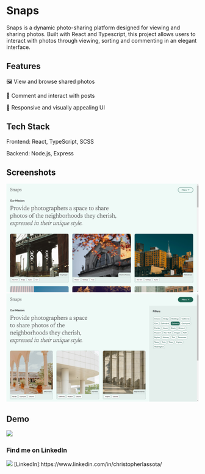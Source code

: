 # Snaps

Snaps is a dynamic photo-sharing platform designed for viewing and sharing photos. Built with React and Typescript, this project allows users to interact with photos through viewing, sorting and commenting in an elegant interface.

## Features

🖼️ View and browse shared photos

💬 Comment and interact with posts

🎨 Responsive and visually appealing UI

## Tech Stack

Frontend: React, TypeScript, SCSS

Backend: Node.js, Express

## Screenshots

![](demos/snaps-home.png)
![](demos/snaps-filter.png)

## Demo

![](demos/snaps-responsive-demo.gif)

### Find me on LinkedIn
<img src="{https://img.shields.io/badge/LinkedIn-0077B5?style=for-the-badge&logo=linkedin&logoColor=white}">
[LinkedIn]:https://www.linkedin.com/in/christopherlassota/